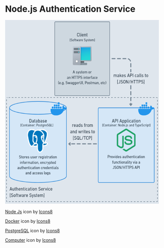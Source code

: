 # Node.js Authentication Service
<p align="center">
  <img src="docs/diagrams/container.png" height="600">
</p>

<a target="_blank" href="https://icons8.com/icon/hsPbhkOH4FMe/node-js">Node Js</a> icon by <a target="_blank" href="https://icons8.com">Icons8</a>

<a target="_blank" href="https://icons8.com/icon/cdYUlRaag9G9/docker">Docker</a> icon by <a target="_blank" href="https://icons8.com">Icons8</a>

<a target="_blank" href="https://icons8.com/icon/38561/postgresql">PostgreSQL</a> icon by <a target="_blank" href="https://icons8.com">Icons8</a>

<a target="_blank" href="https://icons8.com/icon/Qh2tCGOAtV52/workstation">Computer</a> icon by <a target="_blank" href="https://icons8.com">Icons8</a>
